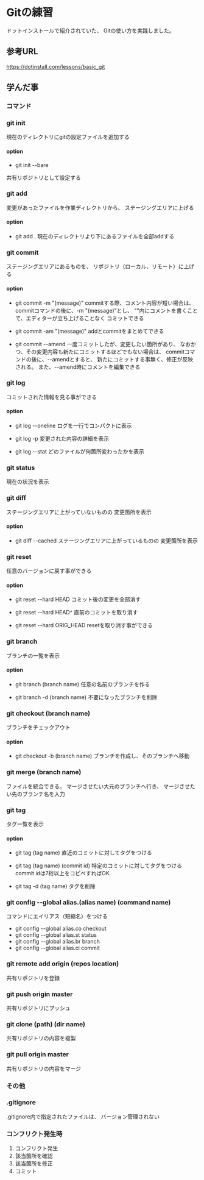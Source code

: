 # Gitの練習

ドットインストールで紹介されていた、
Gitの使い方を実践しました。  

## 参考URL

https://dotinstall.com/lessons/basic_git  

## 学んだ事  

### コマンド  

### git init

現在のディレクトリにgitの設定ファイルを追加する  

#### option

- git init --bare

共有リポジトリとして設定する  

### git add

変更があったファイルを作業ディレクトリから、
ステージングエリアに上げる  

#### option

- git add .
現在のディレクトリより下にあるファイルを全部addする  

### git commit

ステージングエリアにあるものを、
リポジトリ（ローカル、リモート）に上げる  

#### option

- git commit -m "(message)"
commitする際、コメント内容が短い場合は、
commitコマンドの後に、-m "(message)"とし、
""内にコメントを書くことで、エディターが立ち上げることなく
コミットできる  

- git commit -am "(message)"
addとcommitをまとめてできる  

- git commit --amend
一度コミットしたが、変更したい箇所があり、
なおかつ、その変更内容も新たにコミットするほどでもない場合は、
commitコマンドの後に、--amendとすると、
新たにコミットする事無く、修正が反映される。
また、--amend時にコメントを編集できる  


### git log

コミットされた情報を見る事ができる  

#### option

- git log --oneline
ログを一行でコンパクトに表示  

- git log -p
変更された内容の詳細を表示  

- git log --stat
どのファイルが何箇所変わったかを表示  


### git status

現在の状況を表示  

### git diff

ステージングエリアに上がっていないものの
変更箇所を表示  

#### option

- git diff --cached
ステージングエリアに上がっているものの
変更箇所を表示  

### git reset

任意のバージョンに戻す事ができる  

#### option

- git reset --hard HEAD
コミット後の変更を全部消す  

- git reset --hard HEAD^
直前のコミットを取り消す  

- git reset --hard ORIG_HEAD
resetを取り消す事ができる  

### git branch

ブランチの一覧を表示  

#### option

- git branch (branch name)
任意の名前のブランチを作る  

- git branch -d (branch name)
不要になったブランチを削除  

### git checkout (branch name)

ブランチをチェックアウト  

#### option

- git checkout -b (branch name)
ブランチを作成し、そのブランチへ移動  

### git merge (branch name)

ファイルを統合できる。
マージさせたい大元のブランチへ行き、
マージさせたい先のブランチ名を入力  

### git tag

タグ一覧を表示  

#### option

- git tag (tag name)
直近のコミットに対してタグをつける  

- git tag (tag name) (commit id)
特定のコミットに対してタグをつける
commit idは7桁以上をコピペすればOK  

- git tag -d (tag name)
タグを削除  

### git config --global alias.(alias name) (command name)

コマンドにエイリアス（短縮名）をつける

- git config --global alias.co checkout
- git config --global alias.st status
- git config --global alias.br branch
- git config --global alias.ci commit  

### git remote add origin (repos location)

共有リポジトリを登録  

### git push origin master

共有リポジトリにプッシュ  

### git clone (path) (dir name)

共有リポジトリの内容を複製  

### git pull origin master

共有リポジトリの内容をマージ  

### その他  

### .gitignore

.gitignore内で指定されたファイルは、
バージョン管理されない  

### コンフリクト発生時

1. コンフリクト発生
1. 該当箇所を確認
1. 該当箇所を修正
1. コミット  
